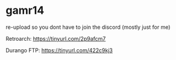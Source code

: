 # gamr14
re-upload so you dont have to join the discord (mostly just for me)

Retroarch: https://tinyurl.com/2p9afcm7

Durango FTP: https://tinyurl.com/422c9kj3
